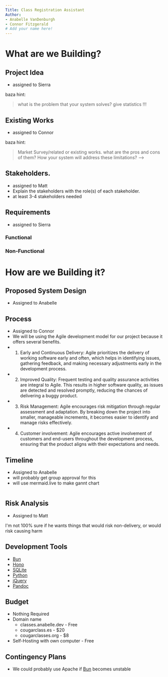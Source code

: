 ```yaml
---
Title: Class Registration Assistant
Author:
- Anabelle VanDenburgh
- Connor Fitzgerald
# Add your name here!
---
```


# What are we Building?

## Project Idea 
- assigned to Sierra

baza hint: 

> what is the problem that your system solves? give statistics !!!

## Existing Works 
- assigned to Connor

baza hint: 

> Market Survey/related or existing works. what are the pros and cons of them? How your system will address these limitations? -->


## Stakeholders. 
- assigned to Matt
- Explain the stakeholders with the role(s) of each stakeholder. 
- at least 3-4 stakeholders needed

## Requirements
- assigned to Sierra

### Functional
### Non-Functional

# How are we Building it?

## Proposed System Design
- Assigned to Anabelle

## Process
- Assigned to Connor
- We will be using the Agile development model for our project because it offers several benefits.
- 1. Early and Continuous Delivery: Agile prioritizes the delivery of working software early and often, which helps in identifying issues, gathering feedback, and making necessary adjustments early in the development process.
- 2. Improved Quality: Frequent testing and quality assurance activities are integral to Agile. This results in higher software quality, as issues are detected and resolved promptly, reducing the chances of delivering a buggy product.
- 3. Risk Management: Agile encourages risk mitigation through regular assessment and adaptation. By breaking down the project into smaller, manageable increments, it becomes easier to identify and manage risks effectively.
- 4.  Customer involvement: Agile encourages active involvement of customers and end-users throughout the development process, ensuring that the product aligns with their expectations and needs.


## Timeline 
- Assigned to Anabelle
- will probably get group approval for this
- will use mermaid.live to make gannt chart

```mermaid

```

## Risk Analysis
- Assigned to Matt

I'm not 100% sure if he wants things that would risk non-delivery, or would risk causing harm


## Development Tools
- [Bun](?)
- [Hono]
- [SQLite]
- [Python]
- [jQuery]
- [Pandoc]

## Budget
- Nothing Required
- Domain name
  - classes.anabelle.dev - Free
  - cougarclass.es - $20
  - cougarclasses.org - $8
- Self-Hosting with own computer - Free

## Contingency Plans
- We could probably use Apache if [Bun] becomes unstable

<!--Links-->
[Bun]:             bun.sh
[Hono]:	           hono.dev
[SQLite]:	   sqlite.org
[Python]:          python.org
[jQuery]:          jquery.com
[Pandoc]:          pandoc.org
